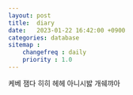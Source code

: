 ```yaml
---
layout: post
title:  diary
date:   2023-01-22 16:42:00 +0900
categories: database
sitemap :
    changefreq : daily
    priority : 1.0
---
```

 케베 잼다 히히 헤헤 아니시밣 개쉐꺄아